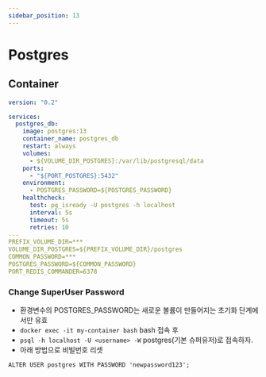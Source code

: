 ```yaml
---
sidebar_position: 13
---
```


# Postgres


## Container  
```yml
version: "0.2"

services:
  postgres_db:
    image: postgres:13
    container_name: postgres_db
    restart: always
    volumes:
      - ${VOLUME_DIR_POSTGRES}:/var/lib/postgresql/data
    ports:
      - "${PORT_POSTGRES}:5432"
    environment:
      - POSTGRES_PASSWORD=${POSTGRES_PASSWORD}
    healthcheck:
      test: pg_isready -U postgres -h localhost
      interval: 5s
      timeout: 5s
      retries: 10
--- 
PREFIX_VOLUME_DIR=***
VOLUME_DIR_POSTGRES=${PREFIX_VOLUME_DIR}/postgres
COMMON_PASSWORD=***
POSTGRES_PASSWORD=${COMMON_PASSWORD}
PORT_REDIS_COMMANDER=6378

```

### Change SuperUser Password    

- 환경변수의 POSTGRES_PASSWORD는 새로운 볼륨이 만들어지는 초기화 단계에서만 유효 
- `docker exec -it my-container bash` bash 접속 후 
- `psql -h localhost -U <username> -W` postgres(기본 슈퍼유저)로 접속하자.  
- 아래 방법으로 비빌번호 리셋  

```
ALTER USER postgres WITH PASSWORD 'newpassword123';
```

